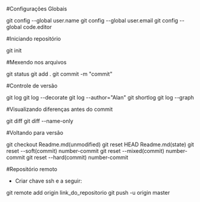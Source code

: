 #Configurações Globais

git config --global user.name
git config --global user.email
git config --global code.editor

#Iniciando repositório

git init

#Mexendo nos arquivos

git status
git add .
git commit -m "commit"

#Controle de versão

git log
git log --decorate
git log --author="Alan"
git shortlog
git log --graph

#Visualizando diferenças antes do commit

git diff
git diff --name-only

#Voltando para versão

git checkout Readme.md(unmodified)
git reset HEAD Readme.md(state)
git reset --soft(commit) number-commit
git reset --mixed(commit) number-commit
git reset --hard(commit) number-commit

#Repositório remoto

- Criar chave ssh e a seguir:

git remote add origin link_do_repositorio
git push -u origin master